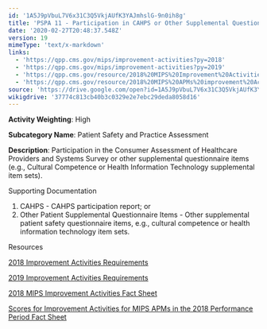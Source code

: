 ```yaml
---
id: '1A5J9pVbuL7V6x31C3Q5VkjAUfK3YAJmhslG-9n0ih8g'
title: 'PSPA 11 - Participation in CAHPS or Other Supplemental Questionnaire'
date: '2020-02-27T20:48:37.548Z'
version: 19
mimeType: 'text/x-markdown'
links:
  - 'https://qpp.cms.gov/mips/improvement-activities?py=2018'
  - 'https://qpp.cms.gov/mips/improvement-activities?py=2019'
  - 'https://qpp.cms.gov/resource/2018%20MIPS%20Improvement%20Activities%20Fact%20Sheet'
  - 'https://qpp.cms.gov/resource/2018%20MIPS%20APMs%20improvement%20Activities%20scores%20fact%20sheet'
source: 'https://drive.google.com/open?id=1A5J9pVbuL7V6x31C3Q5VkjAUfK3YAJmhslG-9n0ih8g'
wikigdrive: '37774c813cb40b3c0329e2e7ebc29deda8058d16'
---
```

**Activity Weighting**: High

**Subcategory Name**: Patient Safety and Practice Assessment

**Description**: Participation in the Consumer Assessment of Healthcare Providers and Systems Survey or other supplemental questionnaire items (e.g., Cultural Competence or Health Information Technology supplemental item sets).

Supporting Documentation

1. CAHPS - CAHPS participation report; or
2. Other Patient Supplemental Questionnaire Items - Other supplemental patient safety questionnaire items, e.g., cultural competence or health information technology item sets.

Resources

[2018 Improvement Activities Requirements](https://qpp.cms.gov/mips/improvement-activities?py=2018)

[2019 Improvement Activities Requirements](https://qpp.cms.gov/mips/improvement-activities?py=2019)

[2018 MIPS Improvement Activities Fact Sheet](https://qpp.cms.gov/resource/2018%20MIPS%20Improvement%20Activities%20Fact%20Sheet)

[Scores for Improvement Activities for MIPS APMs in the 2018 Performance Period Fact Sheet](https://qpp.cms.gov/resource/2018%20MIPS%20APMs%20improvement%20Activities%20scores%20fact%20sheet)
